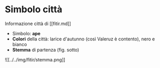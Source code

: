 # Simbolo città
Informazione città di [[fitir.md]]
- Simbolo: **ape**
- **Colori** della città: larice d'autunno (così Valeruz è contento), nero e bianco
- **Stemma** di partenza (fig. sotto)

![[../../img/fitir/stemma.png]]